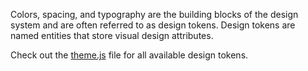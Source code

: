 Colors, spacing, and typography are the building blocks of the design system and are often referred to as design tokens. Design tokens are named entities that store visual design attributes.

Check out the [theme.js](https://github.com/component-driven/component-driven-development/blob/master/src/theme.js) file for all available design tokens.
